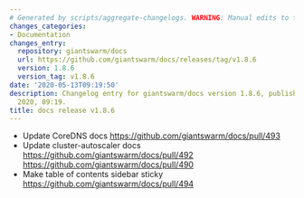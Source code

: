 ```yaml
---
# Generated by scripts/aggregate-changelogs. WARNING: Manual edits to this files will be overwritten.
changes_categories:
- Documentation
changes_entry:
  repository: giantswarm/docs
  url: https://github.com/giantswarm/docs/releases/tag/v1.8.6
  version: 1.8.6
  version_tag: v1.8.6
date: '2020-05-13T09:19:50'
description: Changelog entry for giantswarm/docs version 1.8.6, published on 13 May
  2020, 09:19.
title: docs release v1.8.6
---
```


- Update CoreDNS docs https://github.com/giantswarm/docs/pull/493
- Update cluster-autoscaler docs https://github.com/giantswarm/docs/pull/492 https://github.com/giantswarm/docs/pull/490
- Make table of contents sidebar sticky https://github.com/giantswarm/docs/pull/494


